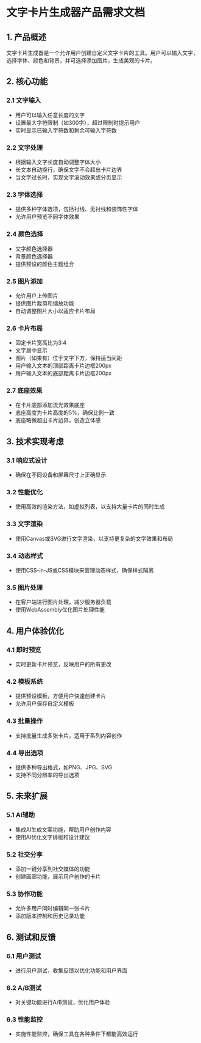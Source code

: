 # 文字卡片生成器产品需求文档

## 1. 产品概述
文字卡片生成器是一个允许用户创建自定义文字卡片的工具。用户可以输入文字，选择字体、颜色和背景，并可选择添加图片，生成美观的卡片。

## 2. 核心功能

### 2.1 文字输入
- 用户可以输入任意长度的文字
- 设置最大字符限制（如300字），超过限制时提示用户
- 实时显示已输入字符数和剩余可输入字符数

### 2.2 文字处理
- 根据输入文字长度自动调整字体大小
- 长文本自动换行，确保文字不会超出卡片边界
- 当文字过长时，实现文字滚动效果或分页显示

### 2.3 字体选择
- 提供多种字体选项，包括衬线、无衬线和装饰性字体
- 允许用户预览不同字体效果

### 2.4 颜色选择
- 文字颜色选择器
- 背景颜色选择器
- 提供预设的颜色主题组合

### 2.5 图片添加
- 允许用户上传图片
- 提供图片裁剪和缩放功能
- 自动调整图片大小以适应卡片布局

### 2.6 卡片布局
- 固定卡片宽高比为3:4
- 文字居中显示
- 图片（如果有）位于文字下方，保持适当间距
- 用户输入文本的顶部距离卡片边框200px
- 用户输入文本的底部距离卡片边框200px

### 2.7 底座效果
- 在卡片底部添加流光效果底座
- 底座高度为卡片高度的5%，确保比例一致
- 底座略微超出卡片边界，创造立体感

## 3. 技术实现考虑

### 3.1 响应式设计
- 确保在不同设备和屏幕尺寸上正确显示

### 3.2 性能优化
- 使用高效的渲染方法，如虚拟列表，以支持大量卡片的同时生成

### 3.3 文字渲染
- 使用Canvas或SVG进行文字渲染，以支持更复杂的文字效果和布局

### 3.4 动态样式
- 使用CSS-in-JS或CSS模块来管理动态样式，确保样式隔离

### 3.5 图片处理
- 在客户端进行图片处理，减少服务器负载
- 使用WebAssembly优化图片处理性能

## 4. 用户体验优化

### 4.1 即时预览
- 实时更新卡片预览，反映用户的所有更改

### 4.2 模板系统
- 提供预设模板，方便用户快速创建卡片
- 允许用户保存自定义模板

### 4.3 批量操作
- 支持批量生成多张卡片，适用于系列内容创作

### 4.4 导出选项
- 提供多种导出格式，如PNG、JPG、SVG
- 支持不同分辨率的导出选项

## 5. 未来扩展

### 5.1 AI辅助
- 集成AI生成文案功能，帮助用户创作内容
- 使用AI优化文字排版和设计建议

### 5.2 社交分享
- 添加一键分享到社交媒体的功能
- 创建画廊功能，展示用户创作的卡片

### 5.3 协作功能
- 允许多用户同时编辑同一张卡片
- 添加版本控制和历史记录功能

## 6. 测试和反馈

### 6.1 用户测试
- 进行用户测试，收集反馈以优化功能和用户界面

### 6.2 A/B测试
- 对关键功能进行A/B测试，优化用户体验

### 6.3 性能监控
- 实施性能监控，确保工具在各种条件下都能高效运行